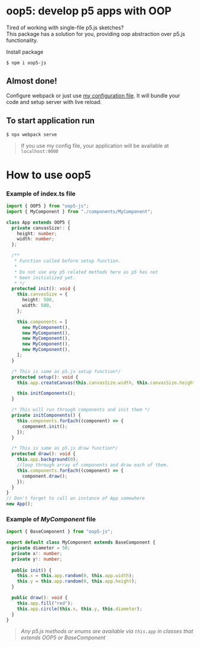 # oop5: develop p5 apps with OOP

Tired of working with single-file p5.js sketches?\
This package has a solution for you, providing oop abstraction over p5.js functionality.

Install package

    $ npm i oop5-js

## Almost done!

Configure webpack or just use [my configuration file](https://github.com/muuuzmich/OOP5/blob/master/webpack.config.js). It will bundle your code and setup server with live reload.

## To start application run

    $ npx webpack serve

> If you use my config file, your application will be available at `localhost:9000`

# How to use oop5

### Example of index.ts file

```typescript
import { OOP5 } from "oop5-js";
import { MyComponent } from "./components/MyComponent";

class App extends OOP5 {
  private canvasSize!: {
    height: number;
    width: number;
  };

  /**
   * Function called before setup function.
   *
   * Do not use any p5 related methods here as p5 has not
   * been initialized yet.
   * */
  protected init(): void {
    this.canvasSize = {
      height: 500,
      width: 500,
    };

    this.components = [
      new MyComponent(),
      new MyComponent(),
      new MyComponent(),
      new MyComponent(),
      new MyComponent(),
    ];
  }

  /* This is same as p5.js setup function*/
  protected setup(): void {
    this.app.createCanvas(this.canvasSize.width, this.canvasSize.height);

    this.initComponents();
  }

  /* This will run through components and init them */
  private initComponents() {
    this.components.forEach((component) => {
      component.init();
    });
  }

  /* This is same as p5.js draw function*/
  protected draw(): void {
    this.app.background(0);
    //loop through array of components and draw each of them.
    this.components.forEach((component) => {
      component.draw();
    });
  }
}
// Don't forget to call an instance of App somewhere
new App();
```

### Example of _MyComponent_ file

```typescript
import { BaseComponent } from "oop5-js";

export default class MyComponent extends BaseComponent {
  private diameter = 50;
  private x!: number;
  private y!: number;
  
  public init() {
    this.x = this.app.random(0, this.app.width);
    this.y = this.app.random(0, this.app.height);
  }

  public draw(): void {
    this.app.fill("red");
    this.app.circle(this.x, this.y, this.diameter);
  }
}
```

> _Any p5.js methods or enums are available via `this.app` in classes that extends OOP5 or BaseComponent_